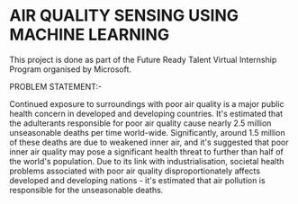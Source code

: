 # AIR QUALITY SENSING USING MACHINE LEARNING
This project is done as part of the Future Ready Talent Virtual Internship Program organised by Microsoft.



PROBLEM STATEMENT:-

Continued exposure to surroundings with poor air quality is a major public health concern in developed and developing
countries. It's estimated that the adulterants responsible for poor air quality cause nearly 2.5 million unseasonable
deaths per time world-wide. Significantly, around 1.5 million of these deaths are due to weakened inner air, and it's
suggested that poor inner air quality may pose a significant health threat to further than half of the world's population.
Due to its link with industrialisation, societal health problems associated with poor air quality disproportionately affects
developed and developing nations - it's estimated that air pollution is responsible for the unseasonable deaths.
